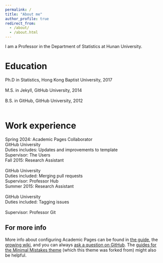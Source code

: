 ```yaml
---
permalink: /
title: "About me"
author_profile: true
redirect_from: 
  - /about/
  - /about.html
---
```


I am a Professor in the Department of Statistics at Hunan University. <br>


Education
======
Ph.D in Statistics, Hong Kong Baptist University, 2017   <br> <br>
M.S. in Jekyll, GitHub University, 2014  <br> <br>
B.S. in GitHub, GitHub University, 2012  <br> <br>

Work experience
======
Spring 2024: Academic Pages Collaborator  <br>
GitHub University  <br>
Duties includes: Updates and improvements to template  <br>
Supervisor: The Users  <br>
Fall 2015: Research Assistant <br>  
GitHub University  <br>
Duties included: Merging pull requests  <br>
Supervisor: Professor Hub  <br>
Summer 2015: Research Assistant <br>  
GitHub University  <br>
Duties included: Tagging issues <br>  
Supervisor: Professor Git  <br>


For more info
------
More info about configuring Academic Pages can be found in [the guide](https://academicpages.github.io/markdown/), the [growing wiki](https://github.com/academicpages/academicpages.github.io/wiki), and you can always [ask a question on GitHub](https://github.com/academicpages/academicpages.github.io/discussions). The [guides for the Minimal Mistakes theme](https://mmistakes.github.io/minimal-mistakes/docs/configuration/) (which this theme was forked from) might also be helpful.
